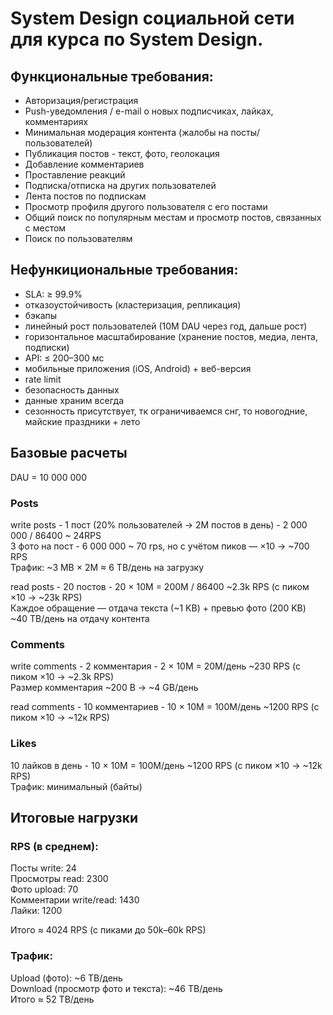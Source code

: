# System Design социальной сети для курса по System Design.

## Функциональные требования:
- Авторизация/регистрация
- Push-уведомления / e-mail о новых подписчиках, лайках, комментариях
- Минимальная модерация контента (жалобы на посты/пользователей)
- Публикация постов - текст, фото, геолокация
- Добавление комментариев
- Проставление реакций
- Подписка/отписка на других пользователей
- Лента постов по подпискам
- Просмотр профиля другого пользователя с его постами
- Общий поиск по популярным местам и просмотр постов, связанных с местом
- Поиск по пользователям

## Нефункициональные требования:
- SLA: ≥ 99.9%
- отказоустойчивость (кластеризация, репликация)
- бэкапы
- линейный рост пользователей (10M DAU через год, дальше рост)
- горизонтальное масштабирование (хранение постов, медиа, лента, подписки)
- API: ≤ 200–300 мс
- мобильные приложения (iOS, Android) + веб-версия
- rate limit
- безопасность данных
- данные храним всегда
- сезонность присутствует, тк ограничиваемся снг, то новогодние, майские праздники + лето


## Базовые расчеты
DAU = 10 000 000

### Posts
write posts - 1 пост (20% пользователей → 2M постов в день) - 2 000 000 / 86400 ~ 24RPS  
3 фото на пост - 6 000 000 ~ 70 rps, но с учётом пиков — ×10 → ~700 RPS  
Трафик: ~3 MB × 2M ≈ 6 TB/день на загрузку  

read posts - 20 постов - 20 × 10M = 200M / 86400 ~2.3k RPS (с пиком ×10 → ~23k RPS)  
Каждое обращение — отдача текста (~1 KB) + превью фото (200 KB)  
~40 TB/день на отдачу контента  

### Comments
write comments - 2 комментария - 2 × 10M = 20M/день ~230 RPS (с пиком ×10 → ~2.3k RPS)  
Размер комментария ~200 B → ~4 GB/день  

read comments - 10 комментариев - 10 × 10M = 100M/день ~1200 RPS (с пиком ×10 → ~12к RPS)  

### Likes
10 лайков в день - 10 × 10M = 100M/день ~1200 RPS (с пиком ×10 → ~12k RPS)  
Трафик: минимальный (байты)  

## Итоговые нагрузки
### RPS (в среднем):
Посты write: 24  
Просмотры read: 2300  
Фото upload: 70  
Комментарии write/read: 1430  
Лайки: 1200  

Итого ≈ 4024 RPS (с пиками до 50k–60k RPS)  

### Трафик:
Upload (фото): ~6 TB/день  
Download (просмотр фото и текста): ~46 TB/день  
Итого ≈ 52 TB/день  
